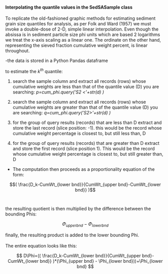 #### Interpolating the quantile values in the SedSASample class

To replicate the old-fashioned graphic methods for estimating sediment grain size quantiles for analysis, as per Folk and Ward (1957) we must invoke a double-dose of 2-D, simple linear interpolation. Even though the absissa is in sediment particle size phi units which are based 2 logarithms we treat the x-axis scaling as a linear one. The ordinate on the other hand, representing the sieved fraction cumulative weight percent, is linear throughout. 

-the data is stored in a Python Pandas dataframe

to estimate the $k^{th}$ quantile:

1. search the sample column and extract all records (rows) whose cumulative weights are less than that of the quantile value (D) you are searching: *p=cum_phi.query('S2 <'+str(d) )*

2. search the sample column and extract all records (rows) whose cumulative weights are greater than that of the quantile value (D) you are searching: *q=cum_phi.query('S2>'+str(d) )*

3. for the group of query results (records) that are less than D extract and store the last record (slice position: -1). this would be the record whose cumulative weight percentage is closest to, but still less than, D
4. for the group of query results (records) that are greater than D extract and store the first record (slice position 1). This would be the record whose cumulative weight percentage is closest to, but still greater than, D
- The computation then proceeds as a proportionality equation of the form:


$$( \frac{D_k-CumWt_{lower bnd}}{CumWt_{upper bnd}-CumWt_{lower bnd}} )$$
<br><br>
the resulting quotient is then multiplied by the difference between the bounding Phis:

$$ \Phi_{upper bnd} - \Phi_{lower bnd} $$

finally, the resulting product is added to the lower bounding Phi. 
<br><br>
The entire equation looks like this:


$$ D\Phi=(( \frac{D_k-CumWt_{lower bnd}}{CumWt_{upper bnd}-CumWt_{lower bnd}} )*(\Phi_{upper bnd} - \Phi_{lower bnd}))+\Phi_{lower bnd} $$